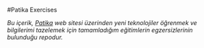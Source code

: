 #Patika Exercises

*Bu içerik, [Patika](https://www.patika.dev/) web sitesi üzerinden yeni teknolojiler öğrenmek ve bilgilerimi tazelemek için tamamladığım eğitimlerin egzersizlerinin bulunduğu repodur.*


